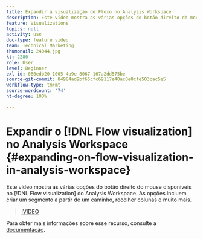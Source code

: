 ```yaml
---
title: Expandir a visualização de Fluxo no Analysis Workspace
description: Este vídeo mostra as várias opções do botão direito do mouse disponíveis na visualização de fluxo no Analysis Workspace. As opções incluem criar um segmento a partir de um caminho, recolher colunas e muito mais.
feature: Visualizations
topics: null
activity: use
doc-type: feature video
team: Technical Marketing
thumbnail: 24044.jpg
kt: 2280
role: User
level: Beginner
exl-id: 080edb20-1005-4a9e-8067-167a2dd575be
source-git-commit: 84984ad9bf65cfc69117e40ac0e0cfe503cac5e5
workflow-type: tm+mt
source-wordcount: '74'
ht-degree: 100%

---
```


# Expandir o [!DNL Flow visualization] no Analysis Workspace {#expanding-on-flow-visualization-in-analysis-workspace}

Este vídeo mostra as várias opções do botão direito do mouse disponíveis no [!DNL Flow visualization] do Analysis Workspace. As opções incluem criar um segmento a partir de um caminho, recolher colunas e muito mais.

>[!VIDEO](https://video.tv.adobe.com/v/24044/?quality=12&learn=on)

Para obter mais informações sobre esse recurso, consulte a [documentação](https://experienceleague.adobe.com/docs/analytics/analyze/analysis-workspace/visualizations/flow/flow.html?lang=pt-BR#analysis-workspace).

